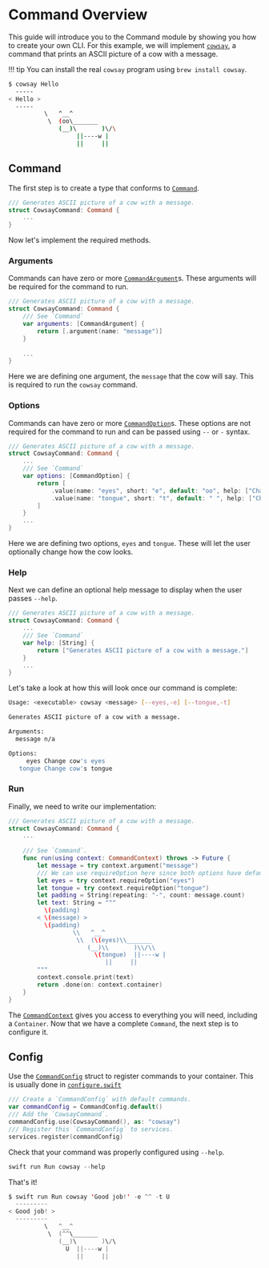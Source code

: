 # Command Overview

This guide will introduce you to the Command module by showing you how to create your own CLI. For this example, we will implement [`cowsay`](https://en.wikipedia.org/wiki/Cowsay), a command that prints an ASCII picture of a cow with a message.

!!! tip
    You can install the real `cowsay` program using `brew install cowsay`.

```sh
$ cowsay Hello
  -----
< Hello >
  -----
          \   ^__^
           \  (oo\_______
              (__)\       )\/\
                   ||----w |
                   ||     ||
```

## Command

The first step is to create a type that conforms to [`Command`](https://api.vapor.codes/console/latest/Command/Protocols/Command.html).

```swift
/// Generates ASCII picture of a cow with a message.
struct CowsayCommand: Command {
    ...
}
```

Now let's implement the required methods.

### Arguments

Commands can have zero or more [`CommandArgument`](https://api.vapor.codes/console/latest/Command/Structs/CommandArgument.html)s. These arguments will be required for the command to run.

```swift
/// Generates ASCII picture of a cow with a message.
struct CowsayCommand: Command {
    /// See `Command`
    var arguments: [CommandArgument] {
        return [.argument(name: "message")]
    }
    
    ...
}
```

Here we are defining one argument, the `message` that the cow will say. This is required to run the `cowsay` command.

### Options

Commands can have zero or more [`CommandOption`](https://api.vapor.codes/console/latest/Command/Structs/CommandOption.html)s. These options are not required for the command to run and can be passed using `--` or `-` syntax.

```swift
/// Generates ASCII picture of a cow with a message.
struct CowsayCommand: Command {
    ...
    /// See `Command`
    var options: [CommandOption] {
        return [
            .value(name: "eyes", short: "e", default: "oo", help: ["Change cow's eyes"]),
            .value(name: "tongue", short: "t", default: " ", help: ["Change cow's tongue"]),
        ]
    }
    ...
}
```

Here we are defining two options, `eyes` and `tongue`. These will let the user optionally change how the cow looks.

### Help

Next we can define an optional help message to display when the user passes `--help`.

```swift
/// Generates ASCII picture of a cow with a message.
struct CowsayCommand: Command {
    ...
    /// See `Command`
    var help: [String] {
        return ["Generates ASCII picture of a cow with a message."]
    }
    ...
}
```

Let's take a look at how this will look once our command is complete:

```sh
Usage: <executable> cowsay <message> [--eyes,-e] [--tongue,-t] 

Generates ASCII picture of a cow with a message.

Arguments:
  message n/a

Options:
     eyes Change cow's eyes
   tongue Change cow's tongue
```

### Run

Finally, we need to write our implementation:

```swift
/// Generates ASCII picture of a cow with a message.
struct CowsayCommand: Command {
    ...
    
    /// See `Command`.
    func run(using context: CommandContext) throws -> Future {
        let message = try context.argument("message")
        /// We can use requireOption here since both options have default values
        let eyes = try context.requireOption("eyes")
        let tongue = try context.requireOption("tongue")
        let padding = String(repeating: "-", count: message.count)
        let text: String = """
          \(padding)
        < \(message) >
          \(padding)
                  \\   ^__^
                   \\  (\(eyes)\\_______
                      (__)\\       )\\/\\
                        \(tongue)  ||----w |
                           ||     ||
        """
        context.console.print(text)
        return .done(on: context.container)
    }
}
```

The [`CommandContext`](https://api.vapor.codes/console/latest/Command/Structs/CommandContext.html) gives you access to everything you will need, including a `Container`. Now that we have a complete `Command`, the next step is to configure it.

## Config

Use the [`CommandConfig`](https://api.vapor.codes/console/latest/Command/Structs/CommandConfig.html) struct to register commands to your container. This is usually done in [`configure.swift`](../getting-started/structure.md#configureswift)

```swift
/// Create a `CommandConfig` with default commands.
var commandConfig = CommandConfig.default()
/// Add the `CowsayCommand`.
commandConfig.use(CowsayCommand(), as: "cowsay")
/// Register this `CommandConfig` to services.
services.register(commandConfig)
```

Check that your command was properly configured using `--help`.

```swift
swift run Run cowsay --help
```

That's it!

```swift
$ swift run Run cowsay 'Good job!' -e ^^ -t U
  ---------
< Good job! >
  ---------
          \   ^__^
           \  (^^\_______
              (__)\       )\/\
                U  ||----w |
                   ||     ||
```